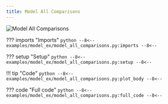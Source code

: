```yaml
---
title: Model All Comparisons
---
```


![Model All Comparisons](../baseline/model_all_comparisons.png)

??? imports "Imports"
    ```python
    --8<--
    examples/model_ex/model_all_comparisons.py:imports
    --8<--
    ```

??? setup "Setup"
    ```python
    --8<--
    examples/model_ex/model_all_comparisons.py:setup
    --8<--
    ```

!!! tip "Code"
    ```python
    --8<--
    examples/model_ex/model_all_comparisons.py:plot_body
    --8<--
    ```

??? code "Full code"
    ```python
    --8<--
    examples/model_ex/model_all_comparisons.py:full_code
    --8<--
    ```
